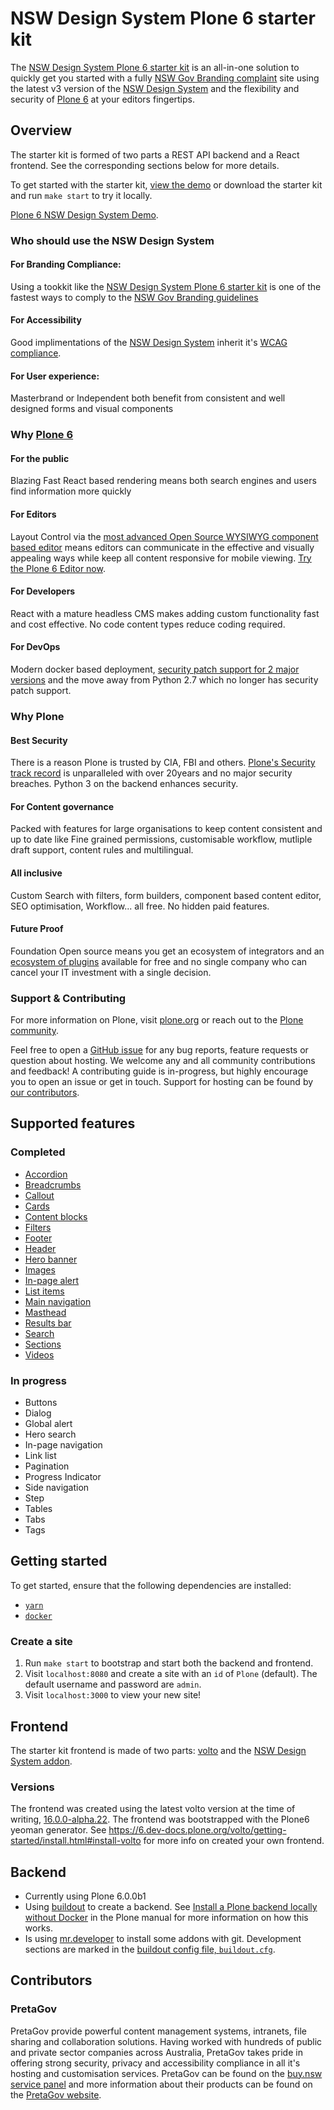 # NSW Design System Plone 6 starter kit

The [NSW Design System Plone 6 starter kit](https://digitalnsw.pretagov.com.au/) is an all-in-one solution to quickly get you started with a fully [NSW Gov Branding complaint](https://www.nsw.gov.au/branding/nsw-government-brand-framework)
site using the latest v3 version of the [NSW Design System](https://github.com/digitalnsw/nsw-design-system) and the flexibility and security of [Plone 6](https://plone.org/what-is-plone/plone/plone-6) at your editors fingertips. 

## Overview

The starter kit is formed of two parts a REST API backend and a React frontend. See the corresponding sections below for more details.

To get started with the starter kit, [view the demo](https://digitalnsw.pretagov.com.au/) or download the starter kit and run `make start` to try it locally.

[Plone 6 NSW Design System Demo](https://digitalnsw.pretagov.com.au/).


### Who should use the NSW Design System
#### For Branding Compliance: 
Using a tookkit like the [NSW Design System Plone 6 starter kit](https://digitalnsw.pretagov.com.au/) is one of the fastest ways to comply to the [NSW Gov Branding guidelines](https://www.nsw.gov.au/branding/nsw-government-brand-framework)

#### For Accessibility
Good implimentations of the [NSW Design System](https://github.com/digitalnsw/nsw-design-system) inherit it's [WCAG compliance](https://www.digital.nsw.gov.au/delivery/accessibility-and-inclusivity/accessibility-resources).

#### For User experience: 
Masterbrand or Independent both benefit from consistent and well designed forms and visual components

### Why [Plone 6](https://plone.org/what-is-plone/plone/plone-6)
#### For the public
Blazing Fast React based rendering means both search engines and users find information more quickly
#### For Editors
Layout Control via the [most advanced Open Source WYSIWYG component based editor](https://plone.org/what-is-plone/plone/plone-6) means editors can communicate in the effective and visually appealing ways while keep all content responsive for mobile viewing. [Try the Plone 6 Editor now](https://6.demo.plone.org/).
#### For Developers
React with a mature headless CMS makes adding custom functionality fast and cost effective. No code content types reduce coding required.

#### For DevOps
Modern docker based deployment, [security patch support for 2 major versions](https://plone.org/security/hotfixes/) and the move away from Python 2.7 which no longer has security patch support.

### Why Plone
#### Best Security
There is a reason Plone is trusted by CIA, FBI and others. [Plone's Security track record](https://plone.org/security) is unparalleled with over 20years and no major security breaches. Python 3 on the backend enhances security.
#### For Content governance
Packed with features for large organisations to keep content consistent and up to date like Fine grained permissions, customisable workflow, mutliple draft support, content rules and multilingual.

#### All inclusive
Custom Search with filters, form builders, component based content editor, SEO optimisation, Workflow... all free. No hidden paid features.
#### Future Proof
Foundation Open source means you get an ecosystem of integrators and an [ecosystem of plugins](https://plone.org/download/add-ons) available for free and no single company who can cancel your IT investment with a single decision.


### Support & Contributing

For more information on Plone, visit [plone.org](https://plone.org/) or reach out to the [Plone community](https://plone.org/community).

Feel free to open a [GitHub issue](https://github.com/pretagov/nsw-design-system-plone6-kit/issues) for any bug reports, feature requests or question about hosting. We welcome any and all community contributions and feedback! A contributing guide is in-progress, but highly encourage you to open an issue or get in touch. Support for hosting can be found by [our contributors](#contributors).

## Supported features

### Completed

- [Accordion](https://digitalnsw.pretagov.com.au/demo-pages/accordion)
- [Breadcrumbs](https://digitalnsw.pretagov.com.au/demo-pages)
- [Callout](https://digitalnsw.pretagov.com.au/demo-pages/callout)
- [Cards](https://digitalnsw.pretagov.com.au/demo-pages/cards)
- [Content blocks](https://digitalnsw.pretagov.com.au/demo-pages/content-blocks)
- [Filters](https://digitalnsw.pretagov.com.au/demo-pages/)
- [Footer](https://digitalnsw.pretagov.com.au/demo-pages/)
- [Header](https://digitalnsw.pretagov.com.au/demo-pages/)
- [Hero banner](https://digitalnsw.pretagov.com.au/demo-pages/hero-banner)
- [Images](https://digitalnsw.pretagov.com.au/demo-pages/images)
- [In-page alert](https://digitalnsw.pretagov.com.au/demo-pages/notifications)
- [List items](https://digitalnsw.pretagov.com.au/demo-pages/list-items)
- [Main navigation](https://digitalnsw.pretagov.com.au/demo-pages)
- [Masthead](https://digitalnsw.pretagov.com.au/demo-pages)
- [Results bar](https://digitalnsw.pretagov.com.au/demo-pages/)
- [Search](https://digitalnsw.pretagov.com.au/demo-pages/search)
- [Sections](https://digitalnsw.pretagov.com.au/demo-pages/sections)
- [Videos](https://digitalnsw.pretagov.com.au/demo-pages/videos)

### In progress

- Buttons
- Dialog
- Global alert
- Hero search
- In-page navigation
- Link list
- Pagination
- Progress Indicator
- Side navigation
- Step
- Tables
- Tabs
- Tags

## Getting started

To get started, ensure that the following dependencies are installed:

- [`yarn`](https://yarnpkg.com/getting-started/install)
- [`docker`](https://www.docker.com/)

### Create a site

1. Run `make start` to bootstrap and start both the backend and frontend.
2. Visit `localhost:8080` and create a site with an `id` of `Plone` (default). The default username and password are `admin`.
3. Visit `localhost:3000` to view your new site!

## Frontend

The starter kit frontend is made of two parts: [volto](https://plone.org/what-is-plone/volto) and the [NSW Design System addon](https://github.com/pretagov/nsw-design-system-plone6).

### Versions

The frontend was created using the latest volto version at the time of writing, [16.0.0-alpha.22](https://github.com/plone/volto/releases/tag/16.0.0-alpha.22). The frontend was bootstrapped with the Plone6 yeoman generator. See <https://6.dev-docs.plone.org/volto/getting-started/install.html#install-volto> for more info on created your own frontend.

## Backend

- Currently using Plone 6.0.0b1
- Using [buildout](https://www.buildout.org/en/latest/) to create a backend. See [Install a Plone backend locally without Docker](https://6.dev-docs.plone.org/volto/configuration/backend.html?highlight=buildout#install-a-plone-backend-locally-without-docker) in the Plone manual for more information on how this works.
- Is using [mr.developer](https://pypi.org/project/mr.developer/) to install some addons with git. Development sections are marked in the [buildout config file, `buildout.cfg`](backend/bin/Activate.ps1backend/buildout.cfg).

## Contributors

### PretaGov

PretaGov provide powerful content management systems, intranets, file sharing and collaboration solutions. Having worked with hundreds of public and private sector companies across Australia, PretaGov takes pride in offering strong security, privacy and accessibility compliance in all it's hosting and customisation services. PretaGov can be found on the [buy.nsw service panel](https://suppliers.buy.nsw.gov.au/supplier/profile/637) and more information about their products can be found on the [PretaGov website](https://www.pretagov.com.au/products).
